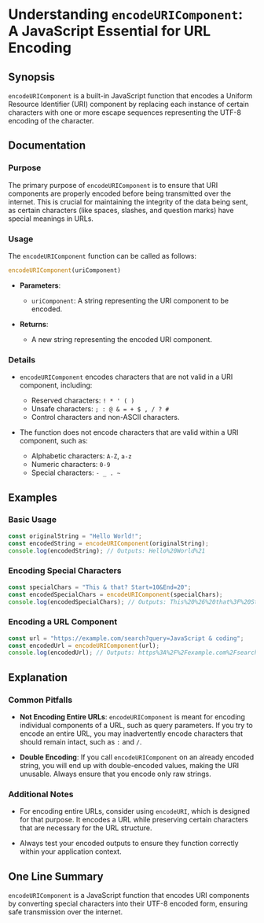 <!--
Meta Description: # Understanding `encodeURIComponent`: A JavaScript Essential for URL Encoding ## Synopsis `encodeURIComponent` is a built-in JavaScript function that ...
Meta Keywords: characters, encodeuricomponent, javascript, url, encoding
-->

# Understanding `encodeURIComponent`: A JavaScript Essential for URL Encoding

## Synopsis
`encodeURIComponent` is a built-in JavaScript function that encodes a Uniform Resource Identifier (URI) component by replacing each instance of certain characters with one or more escape sequences representing the UTF-8 encoding of the character.

## Documentation

### Purpose
The primary purpose of `encodeURIComponent` is to ensure that URI components are properly encoded before being transmitted over the internet. This is crucial for maintaining the integrity of the data being sent, as certain characters (like spaces, slashes, and question marks) have special meanings in URLs.

### Usage
The `encodeURIComponent` function can be called as follows:

```javascript
encodeURIComponent(uriComponent)
```

- **Parameters**: 
  - `uriComponent`: A string representing the URI component to be encoded.
  
- **Returns**: 
  - A new string representing the encoded URI component.

### Details
- `encodeURIComponent` encodes characters that are not valid in a URI component, including:
  - Reserved characters: `! * ' ( )`
  - Unsafe characters: `; : @ & = + $ , / ? #`
  - Control characters and non-ASCII characters.
  
- The function does not encode characters that are valid within a URI component, such as:
  - Alphabetic characters: `A-Z`, `a-z`
  - Numeric characters: `0-9`
  - Special characters: `- _ . ~`

## Examples

### Basic Usage
```javascript
const originalString = "Hello World!";
const encodedString = encodeURIComponent(originalString);
console.log(encodedString); // Outputs: Hello%20World%21
```

### Encoding Special Characters
```javascript
const specialChars = "This & that? Start=10&End=20";
const encodedSpecialChars = encodeURIComponent(specialChars);
console.log(encodedSpecialChars); // Outputs: This%20%26%20that%3F%20Start%3D10%26End%3D20
```

### Encoding a URL Component
```javascript
const url = "https://example.com/search?query=JavaScript & coding";
const encodedUrl = encodeURIComponent(url);
console.log(encodedUrl); // Outputs: https%3A%2F%2Fexample.com%2Fsearch%3Fquery%3DJavaScript%20%26%20coding
```

## Explanation

### Common Pitfalls
- **Not Encoding Entire URLs**: `encodeURIComponent` is meant for encoding individual components of a URL, such as query parameters. If you try to encode an entire URL, you may inadvertently encode characters that should remain intact, such as `:` and `/`.
  
- **Double Encoding**: If you call `encodeURIComponent` on an already encoded string, you will end up with double-encoded values, making the URI unusable. Always ensure that you encode only raw strings.

### Additional Notes
- For encoding entire URLs, consider using `encodeURI`, which is designed for that purpose. It encodes a URL while preserving certain characters that are necessary for the URL structure.
  
- Always test your encoded outputs to ensure they function correctly within your application context.

## One Line Summary
`encodeURIComponent` is a JavaScript function that encodes URI components by converting special characters into their UTF-8 encoded form, ensuring safe transmission over the internet.